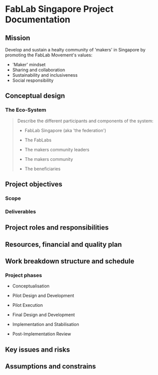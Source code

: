 # FabLab Singapore Project Documentation

## Mission

Develop and sustain a healty community of 'makers' in Singapore by promoting the FabLab Movement's values:

- 'Maker' mindset
- Sharing and collaboration
- Sustainability and inclusiveness
- Social responsibility

## Conceptual design

### The Eco-System

> Describe the different participants and components of the system:
> 
> - FabLab Singapore (aka 'the federation')
> 
> - The FabLabs
> 
> - The makers community leaders
> 
> - The makers community
> 
> - The beneficiaries

## Project objectives

### Scope

### Deliverables

## Project roles and responsibilities

## Resources, financial and quality plan

## Work breakdown structure and schedule

### Project phases

- Conceptualisation

- Pilot Design and Development

- Pilot Execution

- Final Design and Development

- Implementation and Stabilisation

- Post-Implementation Review

## Key issues and risks

## Assumptions and constrains
